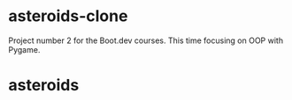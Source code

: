 # asteroids-clone

Project number 2 for the Boot.dev courses.
This time focusing on OOP with Pygame.
# asteroids
